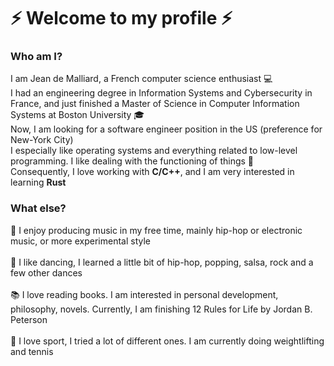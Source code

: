 # :zap: Welcome to my profile :zap:

### Who am I?

I am Jean de Malliard, a French computer science enthusiast :computer: \
I had an engineering degree in Information Systems and Cybersecurity in France, and just finished a Master of Science in Computer Information Systems at Boston University :mortar_board: \
Now, I am looking for a software engineer position in the US (preference for New-York City) \
I especially like operating systems and everything related to low-level programming. I like dealing with the functioning of things :wrench:\
Consequently, I love working with **C/C++**, and I am very interested in learning **Rust**

### What else?

:musical_note: I enjoy producing music in my free time, mainly hip-hop or electronic music, or more experimental style \
 \
:dancer: I like dancing, I learned a little bit of hip-hop, popping, salsa, rock and a few other dances \
 \
:books: I love reading books. I am interested in personal development, philosophy, novels. Currently, I am finishing 12 Rules for Life by Jordan B. Peterson \
 \
:runner: I love sport, I tried a lot of different ones. I am currently doing weightlifting and tennis

<!--
**Saikuron/Saikuron** is a ✨ _special_ ✨ repository because its `README.md` (this file) appears on your GitHub profile.

Here are some ideas to get you started:

- 🔭 I’m currently working on ...
- 🌱 I’m currently learning ...
- 👯 I’m looking to collaborate on ...
- 🤔 I’m looking for help with ...
- 💬 Ask me about ...
- 📫 How to reach me: ...
- 😄 Pronouns: ...
- ⚡ Fun fact: ...
-->
